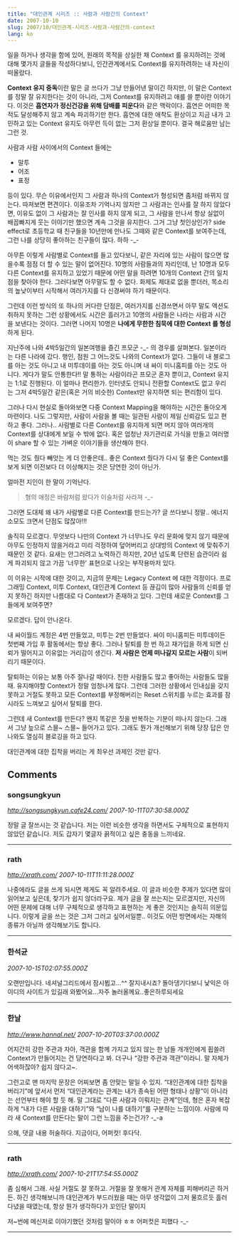 ```yaml
---
title: "대인관계 시리즈 :: 사람과 사람간의 Context"
date: 2007-10-10
slug: 2007/10/대인관계-시리즈-사람과-사람간의-context
lang: ko
---
```


일을 하거나 생각을 함에 있어, 원래의 목적을 상실한 채 Context 를 유지하려는 것에 대해 몇가지 글들을 작성하다보니, 인간관계에서도 Context를 유지하려하는 내 자신이 떠올랐다. 

**Context 유지 중독**이란 말은 글 쓰다가 그냥 만들어낸 말이긴 하지만, 이 말은 Context를 정말 잘 유지한다는 것이 아니라, 그저 Context를 유지하려고 애를 쓸 뿐이란 이야기다. 이것은 **흡연자가 정신건강을 위해 담배를 피운다**와 같은 맥락이다. 흡연은 어떠한 목적도 달성해주지 않고 계속 파괴하기만 한다. 흡연에 대한 애착도 환상이고 지금 내가 고민하고 있는 Context 유지도 아무런 득이 없는 그저 환상일 뿐이다. 결국 해로움만 남는 그런 것. 

사람과 사람 사이에서의 Context 들에는

- 말투
- 어조 
- 표정 

등이 있다. 무슨 이유에서인지 그 사람과 하나의 Context가 형성되면 좀처럼 바뀌지 않는다. 따져보면 편견이다. 이유조차 기억나지 않지만 그 사람과는 인사를 잘 하지 않았다면, 이유도 없이 그 사람과는 잘 인사를 하지 않게 되고, 그 사람을 만나서 항상 실없이 배꼽빠지게 웃는 이야기만 했으면 계속 그것을 유지한다. 그거 그냥 첫인상인가? side effect로 초등학교 때 친구들을 10년만에 만나도 그때와 같은 Context를 보여주는데, 그런 나를 상당히 좋아하는 친구들이 많다. 하하 -_-

아무튼 이렇게 사람별로 Context를 들고 있다보니, 같은 자리에 있는 사람이 많으면 많을수록 점점 더 할 수 있는 말이 없어진다. 10명의 사람들과의 자리인데, 난 10명과 모두 다른 Context를 유지하고 있었기 때문에 어떤 말을 하려면 10개의 Context 간의 일치점을 찾아야 한다. 그러다보면 아무말도 할 수 없다. 화제도 제대로 없을 뿐더러, 목소리의 높낮이부터 시작해서 여러가지를 다 신경써야 하기 때문이다. 

그런데 이런 방식의 또 하나의 커다란 단점은, 여러가지를 신경쓰면서 아무 말도 액션도 취하지 못하는 그런 상황에서도 시간은 흘러가고 10명의 사람들은 나라는 사람과 시간을 보낸다는 것이다. 그러면 나머지 10명은 **나에게 무한한 침묵에 대한 Context 를 형성**하게 된다.

지난주에 나와 4박5일간의 일본여행을 즐긴 프모군 -_- 의 경우를 살펴본다.
일본이라는 다른 나라에 갔다. 행인, 점원 그 어느것도 나와의 Context가 없다. 그들이 내 블로그를 아는 것도 아니고 내 미투데이를 아는 것도 아니며 내 싸이 미니홈피를 아는 것도 아니다. 게다가 말도 안통한다!! 말 통하는 사람이라곤 프모군 혼자 뿐이고, Context 유지는 1:1로 진행된다. 이 얼마나 편리한가. 인터넷도 안되니 전환할 Context도 없고 우리는 그저 4박5일간 같은(혹은 거의 비슷한) Context만 유지하면 되는 편리함이 있다.

그러나 다시 현실로 돌아와보면 다중 Context Mapping을 해야하는 시간은 돌아오게 마련이다.
나도 그렇지만, 사람이 사람을 볼 때는 일관된 사람이 제일 신뢰감도 있고 편하고 좋다. 
그러나.. 사람별로 다른 Context를 유지하게 되면 머지 않아 여러개의 Context를 상대에게 보일 수 밖에 없다. 혹은 엄청난 자기관리로 가식을 만들고 여러명이 share 할 수 있는 가벼운 이야기들을 생산해야 한다. 

먹는 것도 줬다 빼앗는 게 더 안좋은데.. 좋은 Context 줬다가 다시 덜 좋은 Context를 보게 되면 이전보다 더 이상해지는 것은 당연한 것이 아닌가.

얼마전 지인이 한 말이 기억난다. 


> 형의 애정은 바람처럼 왔다가 이슬처럼 사라져 -_-


그러면 도대체 
왜 내가 사람별로 다른 Context를 만드는가?
글 쓰다보니 정말.. 에너지 소모도 크면서 단점도 많잖아!!!

솔직히 모르겠다. 
무엇보다 나만의 Context 가 너무나도 우리 문화에 맞지 않기 때문에 아무도 인정하지 않을거라고 미리 걱정하여 덮어버리고 상대방의 Context 에 맞춰주기 때문인 것 같다. 요새는 안그러려고 노력하긴 하지만, 20년 넘도록 단련된 습관이라 쉽게 파괴되지 않고 가끔 '너무한' 표현으로 나오는 부작용마저 있다.

이 이유는 시작에 대한 것이고, 지금의 문제는 Legacy Context 에 대한 걱정이다.
프로그래밍 Context, 미투 Context, 대인관계 Context 등 끊김이 많아 사람들의 신뢰를 얻지 못하긴 하지만 나름대로 다 Context가 존재하고 있다. 그런데 새로운 Context를 그들에게 보여주면?

모르겠다. 답이 안나온다.

내 싸이월드 계정은 4번 만들었고, 미투는 2번 만들었다.
싸이 미니홈피든 미투데이든 첫번째 가입 후 활동에서는 항상 좋다. 
그러나 탈퇴를 한 번 하고 재가입을 하게 되면 신뢰가 떨어지고 이유없는 거리감이 생긴다.
**저 사람은 언제 떠나갈지 모르는 사람**이 되버리기 때문이다.

탈퇴하는 이유는 보통 아주 잘나갈 때이다. 친한 사람들도 많고 좋아하는 사람들도 많을 때. 유지해야할 Context가 정말 엄청나게 많다. 그런데 그러한 상황에서 인내심을 갖지 못하고 거절도 못하고 모든 Context를 부정해버리는 Reset 스위치를 누르는 효과를 잠시라도 느껴보고 싶어서 탈퇴를 한다.

그런데 새 Context를 만든다? 왠지 똑같은 짓을 반복하는 기분이 떠나지 않는다.
그래서 그냥 늪으로 스믈~ 스믈~ 들어가고 있다. 
그래도 뭔가 개선해보기 위해 당장 답은 안나와도 열심히 블로깅을 하고 있다. 

대인관계에 대한 집착을 버리는 게 최우선 과제인 것만 같다.

## Comments

### songsungkyun
*http://songsungkyun.cafe24.com/*
*2007-10-11T07:30:58.000Z*

정말 글 잘쓰시는 것 같습니다.
저는 이런 비슷한 생각을 하면서도
구체적으로 표현하지 않았던 같습니다.
저도 갑자기 몇글자 끍적이고 싶은 충동을 느끼네요.

---

### rath
*http://xrath.com/*
*2007-10-11T11:11:28.000Z*

나중에라도 글을 쓰게 되시면 제게도 꼭 알려주세요. 이 글과 비슷한 주제가 있다면 많이 읽어보고 싶은데, 찾기가 쉽지 않더라구요. 
제가 글을 잘 쓰는지는 모르겠지만, 자신의 어떤 문제에 대해 너무 구체적으로 생각하고 표현하는 게 좋은 것인지는 솔직히 의문입니다.
이렇게 글을 쓰는 것은 그저 그러고 싶어서일뿐.. 이것도 어떤 방면에서는 자해의 종류가 아닐까 생각해보기도 합니다.

---

### 한석균
*2007-10-15T02:07:55.000Z*

오랜만입니다. 네셔널그리드에서 잠시뵙고...^^ 잘지내시죠? 돌아댕기다보니 낯익은 아이디의 사이트가 있길래 와봤어요...자주 놀러올께요..좋은하루되세요

---

### 한날
*http://www.hannal.net/*
*2007-10-20T03:37:00.000Z*

어지간히 강한 주관과 자아, 객관을 함께 가지고 있지 않는 한 남들 개개인에게 휩쓸려 Context가 만들어지는 건 당연하다고 봐. 더구나 “강한 주관과 객관”이라니. 말 자체가 어색하잖아? 쉽지 않다고~.

그런고로 맨 마지막 문장은 어찌보면 좀 안맞는 말일 수 있지. “대인관계에 대한 집착을 버리기”에 앞서서 먼저 “대인관계라는 관계는 내가 종속된 어떤 형태나 상황”이 아니라는 선언부터 해야 할 듯 해. 말 그대로 “다른 사람과 이뤄지는 관계”인데, 형은 혼자 복잡하게 “내가 다른 사람을 대하기”와 “남이 나를 대하기”를 구분하는 느낌이야. 사람에 따라 새 Context를 만든다는 말이 그런 느낌을 주는건가? -_-a

으헤, 댓글 내용 허술하다. 지금이다, 어퍼컷! 후다닥.

---

### rath
*http://xrath.com/*
*2007-10-21T17:54:55.000Z*

좀 심해서 그래. 사실 거절도 잘 못하고. 거절을 잘 못해거 관계 자체를 피해버리곤 하거든. 하긴 생각해보니까 대인관계가 부드러웠을 때는 아무 생각없이 그저 물흐르듯 흘러다녔을 때였는데, 항상 뭔가 생각하다가 꼬인단 말이지

저~번에 메신저로 이야기했던 것처럼 말이야 ㅎㅎ 
어퍼컷은 피했다 -_-

---

